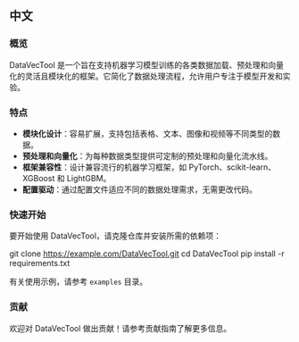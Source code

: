 

## 中文

### 概览
DataVecTool 是一个旨在支持机器学习模型训练的各类数据加载、预处理和向量化的灵活且模块化的框架。它简化了数据处理流程，允许用户专注于模型开发和实验。

### 特点
- **模块化设计**：容易扩展，支持包括表格、文本、图像和视频等不同类型的数据。
- **预处理和向量化**：为每种数据类型提供可定制的预处理和向量化流水线。
- **框架兼容性**：设计兼容流行的机器学习框架，如 PyTorch、scikit-learn、XGBoost 和 LightGBM。
- **配置驱动**：通过配置文件适应不同的数据处理需求，无需更改代码。

### 快速开始
要开始使用 DataVecTool，请克隆仓库并安装所需的依赖项：

git clone https://example.com/DataVecTool.git
cd DataVecTool
pip install -r requirements.txt


有关使用示例，请参考 `examples` 目录。

### 贡献
欢迎对 DataVecTool 做出贡献！请参考贡献指南了解更多信息。

